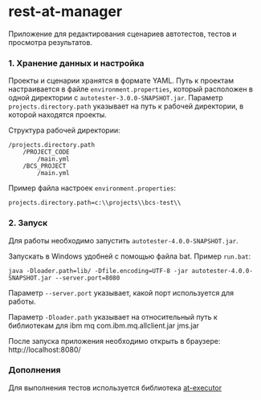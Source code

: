 # rest-at-manager #

Приложение для редактирования сценариев автотестов, тестов и просмотра результатов.

### 1. Хранение данных и настройка ###

Проекты и сценарии хранятся в формате YAML.
Путь к проектам настраивается в файле `environment.properties`, который расположен в одной директории с `autotester-3.0.0-SNAPSHOT.jar`.
Параметр `projects.directory.path` указывает на путь к рабочей директории, в которой находятся проекты.

Структура рабочей директории:

```
/projects.directory.path
    /PROJECT_CODE
        /main.yml
    /BCS_PROJECT
        /main.yml
```

Пример файла настроек `environment.properties`:

```
projects.directory.path=c:\\projects\\bcs-test\\
```

### 2. Запуск ###

Для работы необходимо запустить `autotester-4.0.0-SNAPSHOT.jar`.

Запускать в Windows удобней с помощью файла bat. Пример `run.bat`:

```
java -Dloader.path=lib/ -Dfile.encoding=UTF-8 -jar autotester-4.0.0-SNAPSHOT.jar --server.port=8080
```

Параметр `--server.port` указывает, какой порт используется для работы.

Параметр `-Dloader.path` указывает на относительный путь к библиотекам для ibm mq
com.ibm.mq.allclient.jar
jms.jar


После запуска приложения необходимо открыть в браузере: http://localhost:8080/

### Дополнения ###

Для выполнения тестов используется библиотека [at-executor](https://bitbucket.org/bscideas/rest-at-executor)